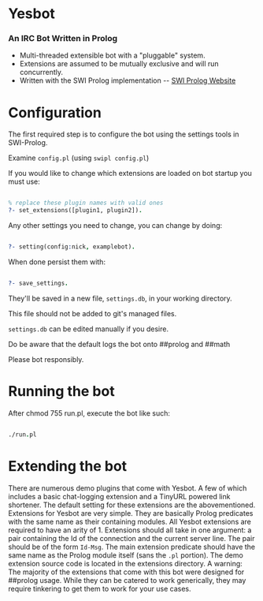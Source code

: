 Yesbot
======
### An IRC Bot Written in Prolog

* Multi-threaded extensible bot with a "pluggable" system.
* Extensions are assumed to be mutually exclusive and will run concurrently.
* Written with the SWI Prolog implementation -- [SWI Prolog Website](http://www.swi-prolog.org/)


Configuration
=============

The first required step is to configure the bot using the settings tools in SWI-Prolog. 

Examine `config.pl` (using `swipl config.pl`)

If you would like to change which extensions are loaded on bot startup you must use:
```prolog

% replace these plugin names with valid ones
?- set_extensions([plugin1, plugin2]).

```
Any other settings you need to change, you can change by doing:
```prolog

?- setting(config:nick, examplebot).

```
When done persist them with:
```prolog

?- save_settings.

```
They'll be saved in a new file, `settings.db`, in your working directory.

This file should not be added to git's managed files.

`settings.db` can be edited manually if you desire.

Do be aware that the default logs the bot onto ##prolog and ##math

Please bot responsibly.


Running the bot
===============
After chmod 755 run.pl, execute the bot like such:
```prolog

./run.pl

```

Extending the bot
=================

There are numerous demo plugins that come with Yesbot. A few of which includes a basic chat-logging
extension and a TinyURL powered link shortener. The default setting for these extensions are the 
abovementioned. Extensions for Yesbot are very simple. They are basically Prolog predicates with 
the same name as their containing modules. All Yesbot extensions are required to have an arity of 1.
Extensions should all take in one argument: a pair containing the Id of the connection and the
current server line. The pair should be of the form `Id-Msg`. The main extension predicate should
have the same name as the Prolog module itself (sans the `.pl` portion). The demo extension source
code is located in the extensions directory. A warning: The majority of the extensions that come
with this bot were designed for ##prolog usage. While they can be catered to work generically, they
may require tinkering to get them to work for your use cases.
